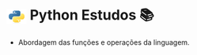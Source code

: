 <p><h1> <img align="center" alt="logo-Python" height="30" width="40" src="https://raw.githubusercontent.com/devicons/devicon/master/icons/python/python-original.svg"> Python Estudos 📚 </h1></p>

<p>
  <ul>
    <li>Abordagem das funções e operações da linguagem.
  </ul>
</p>
